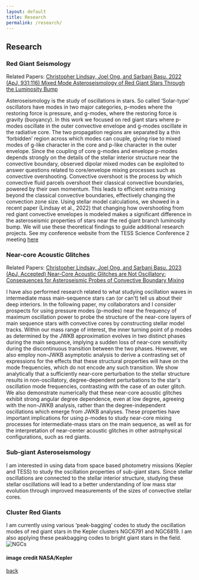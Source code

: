 ```yaml
---
layout: default
title: Research
permalink: /research/
---
```


## Research

### Red Giant Seismology
Related Papers:
[Christopher Lindsay, Joel Ong, and Sarbani Basu. 2022 (ApJ, 931:116) Mixed Mode Asteroseismology of Red Giant Stars Through the Luminosity Bump](https://ui.adsabs.harvard.edu/abs/2022ApJ...931..116L/abstract)

Asteroseismology is the study of oscillations in stars. So called ‘Solar-type’ oscillators have modes in two major categories, p-modes where the restoring force is pressure, and g-modes, where the restoring force is gravity (buoyancy). In this work we focused on red giant stars where p-modes oscillate in the outer convective envelope and g-modes oscillate in the radiative core. The two propagation regions are separated by a thin ‘forbidden’ region across which modes can couple, giving rise to mixed modes of g-like character in the core and p-like character in the outer envelope. 
Since the coupling of core g-modes and envelope p-modes depends strongly on the details of the stellar interior structure near the convective boundary, observed dipolar mixed modes can be exploited to answer questions related to core/envelope mixing processes such as convective overshooting. Convective overshoot is the process by which convective fluid parcels overshoot their classical convective boundaries, powered by their own momentum. This leads to efficient extra mixing beyond the classical convective boundaries, effectively changing the convection zone size. 
Using stellar model calculations, we showed in a recent paper (Lindsay et al., 2022) that changing how overshooting from red giant convective envelopes is modeled makes a significant difference in the asteroseismic properties of stars near the red giant branch luminosity bump. We will use these theoretical findings to guide additional research projects. See my conference website from the TESS Science Conference 2 meeting [here](https://christopher-lindsay.github.io/Lindsay_TSC2/)


### Near-core Acoustic Glitches
Related Papers:
[Christopher Lindsay, Joel Ong, and Sarbani Basu. 2023 (ApJ, Accepted) Near-Core Acoustic Glitches are Not Oscillatory: Consequences for Asteroseismic Probes of Convective Boundary Mixing](https://ui.adsabs.harvard.edu/abs/2023ApJ...950...19L/abstract)

I have also performed research related to what studying oscillation waves in intermediate mass main-sequence stars can (or can’t) tell us about their deep interiors. In the following paper, my collaborators and I consider prospects for using pressure modes (p-modes) near the frequency of maximum oscillation power to probe the structure of the near-core layers of main sequence stars with convective cores by constructing stellar model tracks. Within our mass range of interest, the inner turning point of p modes as determined by the JWKB approximation evolves in two distinct phases during the main sequence, implying a sudden loss of near-core sensitivity during the discontinuous transition between the two phases. However, we also employ non-JWKB asymptotic analysis to derive a contrasting set of expressions for the effects that these structural properties will have on the mode frequencies, which do not encode any such transition. We show analytically that a sufficiently near-core perturbation to the stellar structure results in non-oscillatory, degree-dependent perturbations to the star's oscillation mode frequencies, contrasting with the case of an outer glitch. We also demonstrate numerically that these near-core acoustic glitches exhibit strong angular degree dependence, even at low degree, agreeing with the non-JWKB analysis, rather than the degree-independent oscillations which emerge from JWKB analyses. These properties have important implications for using p-modes to study near-core mixing processes for intermediate-mass stars on the main sequence, as well as for the interpretation of near-center acoustic glitches in other astrophysical configurations, such as red giants.

### Sub-giant Asteroseismology

I am interested in using data from space based photometry missions (Kepler and TESS) to study the oscillation properties of sub-giant stars. Since stellar oscillations are connected to the stellar interior structure, studying these stellar oscillations will lead to a better understanding of low mass star evolution through improved measurements of the sizes of convective stellar cores. 

### Cluster Red Giants
I am currently using various ‘peak-bagging’ codes to study the oscillation modes of red giant stars in the Kepler clusters NGC6791 and NGC6819. I am also applying these peakbagging codes to bright giant stars in the field. 
![NGCs](/assets/img/NGC6791and6819.png)
#### image credit NASA/Kepler

[back](../)
